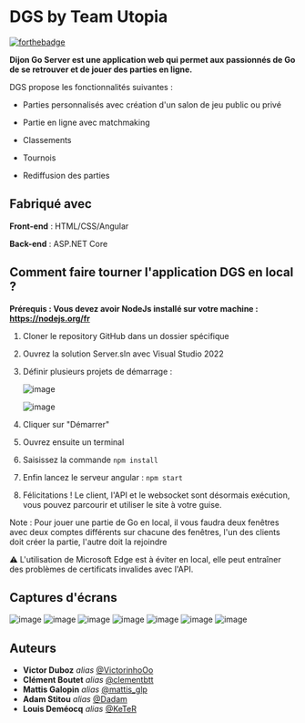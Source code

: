 # DGS by Team Utopia

[![forthebadge](https://forthebadge.com/images/badges/built-with-love.svg)](https://forthebadge.com)

**Dijon Go Server est une application web qui permet aux passionnés de Go de se retrouver et de jouer des parties en ligne.**

DGS propose les fonctionnalités suivantes :

- Parties personnalisés avec création d'un salon de jeu public ou privé
  
- Partie en ligne avec matchmaking
  
- Classements
  
- Tournois
  
- Rediffusion des parties
  

## Fabriqué avec

**Front-end** : HTML/CSS/Angular

**Back-end** : ASP.NET Core 

## Comment faire tourner l'application DGS en local ?  

**Prérequis : Vous devez avoir NodeJs installé sur votre machine : https://nodejs.org/fr**

1) Cloner le repository GitHub dans un dossier spécifique
2) Ouvrez la solution Server.sln avec Visual Studio 2022
3) Définir plusieurs projets de démarrage :
   
   ![image](https://github.com/user-attachments/assets/5c8b88e1-3c87-4f57-93fa-7702662ec1b0)
 
   ![image](https://github.com/user-attachments/assets/fab6f130-3e8a-4476-ac9b-ed7b3cb2ca88)

4) Cliquer sur "Démarrer"
5) Ouvrez ensuite un terminal
6) Saisissez la commande ```npm install```
7) Enfin lancez le serveur angular : ```npm start```
8) Félicitations ! Le client, l'API et le websocket sont désormais exécution, vous pouvez parcourir et utiliser le site à votre guise.

Note : Pour jouer une partie de Go en local, il vous faudra deux fenêtres avec deux comptes différents sur chacune des fenêtres, l'un des clients doit créer la partie, l'autre doit la rejoindre
   
:warning: L'utilisation de Microsoft Edge est à éviter en local, elle peut entraîner des problèmes de certificats invalides avec l'API.

## Captures d'écrans
![image](https://github.com/user-attachments/assets/b4639287-d222-4030-a35d-f165975056b5)
![image](https://github.com/user-attachments/assets/3ead29d9-6572-49e8-a93f-a77cc8169795)
![image](https://github.com/user-attachments/assets/fe2aae9d-d976-413f-8b04-3bd06fb7f8ef)
![image](https://github.com/user-attachments/assets/fc5d85a0-3fd5-49bc-8b88-ccf369394629)
![image](https://github.com/user-attachments/assets/49fee3b5-70ba-407e-aa11-76caf0804ea5)
![image](https://github.com/user-attachments/assets/dddb3e59-d354-4b0c-ae52-8b963b3f2b7b)
![image](https://github.com/user-attachments/assets/fc36d6e4-fbad-4dad-8d17-75d818a9f6d3)




## Auteurs

* **Victor Duboz** _alias_ [@VictorinhoOo](https://github.com/victorinhoOo)
* **Clément Boutet** _alias_ [@clementbtt](https://github.com/ClementBoutet)
* **Mattis Galopin** _alias_ [@mattis_glp](https://github.com/MattisGaloppin)
* **Adam Stitou** _alias_ [@Dadam](https://github.com/AdamStitou)
* **Louis Deméocq** _alias_ [@KeTeR](https://github.com/0KeTeR0)
